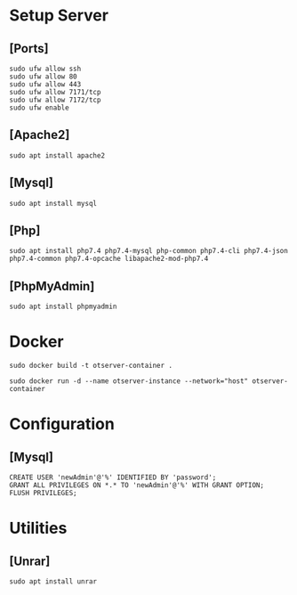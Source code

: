 # Setup Server

## [Ports]
```
sudo ufw allow ssh
sudo ufw allow 80
sudo ufw allow 443
sudo ufw allow 7171/tcp
sudo ufw allow 7172/tcp
sudo ufw enable
```

## [Apache2]
```
sudo apt install apache2
```

## [Mysql]
```
sudo apt install mysql
```

## [Php]
```
sudo apt install php7.4 php7.4-mysql php-common php7.4-cli php7.4-json php7.4-common php7.4-opcache libapache2-mod-php7.4
```

## [PhpMyAdmin]
```
sudo apt install phpmyadmin
```

# Docker
```
sudo docker build -t otserver-container .
```
```
sudo docker run -d --name otserver-instance --network="host" otserver-container
```

# Configuration

## [Mysql]
```
CREATE USER 'newAdmin'@'%' IDENTIFIED BY 'password';
GRANT ALL PRIVILEGES ON *.* TO 'newAdmin'@'%' WITH GRANT OPTION;
FLUSH PRIVILEGES;
```

# Utilities

## [Unrar]
```
sudo apt install unrar
```

